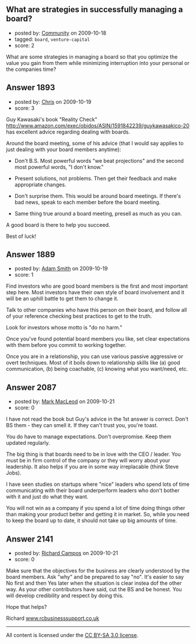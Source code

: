 ## What are strategies in successfully managing a board?

- posted by: [Community](https://stackexchange.com/users/-1/-1-community) on 2009-10-18
- tagged: `board`, `venture-capital`
- score: 2

What are some strategies in managing a board so that you optimize the value you gain from them while minimizing interruption into your personal or the companies time?


## Answer 1893

- posted by: [Chris](https://stackexchange.com/users/-1/412-chris) on 2009-10-19
- score: 3

Guy Kawasaki's book "Reality Check" http://www.amazon.com/exec/obidos/ASIN/1591842239/guykawasakico-20 has excellent advice regarding dealing with boards.

Around the board meeting, some of his advice (that I would say applies to just dealing with your board members anytime):

- Don't B.S. Most powerful words "we beat projections" and the second most powerful words, "I don't know." 

- Present solutions, not problems. Then get their feedback and make appropriate changes.

- Don't surprise them. This would be around board meetings. If there's bad news, speak to each member before the board meeting.

- Same thing true around a board meeting, presell as much as you can.

A good board is there to help you succeed.

Best of luck!


## Answer 1889

- posted by: [Adam Smith](https://stackexchange.com/users/-1/98-adam-smith) on 2009-10-19
- score: 1

Find investors who are good board members is the first and most important step here.  Most investors have their own style of board involvement and it will be an uphill battle to get them to change it.

Talk to other companies who have this person on their board, and follow all of your reference checking best practices to get to the truth.

Look for investors whose motto is "do no harm."

Once you've found potential board members you like, set clear expectations with them before you commit to working together.

Once you are in a relationship, you can use various passive aggressive or overt techniques.  Most of it boils down to relationship skills like (a) good communication, (b) being coachable, (c) knowing what you want/need, etc.


## Answer 2087

- posted by: [Mark MacLeod](https://stackexchange.com/users/-1/632-mark-macleod) on 2009-10-21
- score: 0

I have not read the book but Guy's advice in the 1st answer is correct. Don't BS them - they can smell it. If they can't trust you, you're toast.

You do have to manage expectations. Don't overpromise. Keep them updated regularly. 

The big thing is that boards need to be in love with the CEO / leader. You must be in firm control of the company or they will worry about your leadership. It also helps if you are in some way irreplacable (think Steve Jobs).

I have seen studies on startups where "nice" leaders who spend lots of time communicating with their board underperform leaders who don't bother with it and just do what they want. 

You will not win as a company if you spend a lot of time doing things other than making your product better and getting it in market. So, while you need to keep the board up to date, it should not take up big amounts of time. 


## Answer 2141

- posted by: [Richard Campos](https://stackexchange.com/users/-1/1053-richard-campos) on 2009-10-21
- score: 0

Make sure that the objectives for the business are clearly understood by the board members.
Ask "why" and be prepared to say "no". It's easier to say No first and then Yes later when the situation is clear instea dof the other way.
As your other contributors have said, cut the BS and be honest. You will develop credibility and respect by doing this.

Hope that helps?

Richard
www.rcbusinesssupport.co.uk



---

All content is licensed under the [CC BY-SA 3.0 license](https://creativecommons.org/licenses/by-sa/3.0/).

